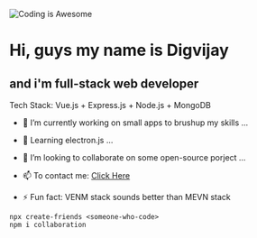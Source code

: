 ![Coding is Awesome](https://media.giphy.com/media/ZVik7pBtu9dNS/giphy.gif)

# Hi, guys my name is Digvijay
## and i'm full-stack web developer

Tech Stack: Vue.js + Express.js + Node.js + MongoDB


- 🔭 I’m currently working on small apps to brushup my skills ...
- 🌱 Learning electron.js ...
- 👯 I’m looking to collaborate on some open-source porject ...

- 📫 To contact me: [Click Here](https://digvijay.tech/contact)
- ⚡ Fun fact: VENM stack sounds better than MEVN stack 

```
npx create-friends <someone-who-code>
npm i collaboration
```


